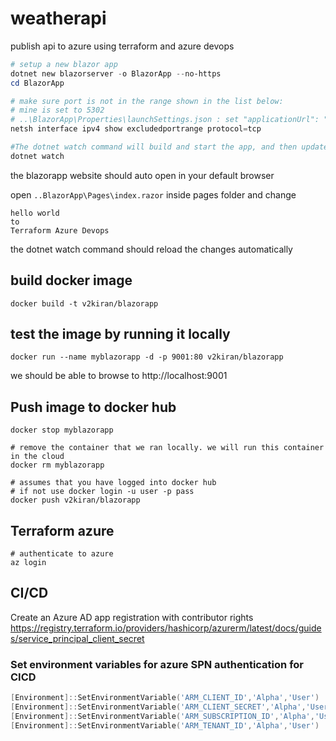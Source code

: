 # weatherapi
publish api to azure using terraform and azure devops


```powershell
# setup a new blazor app
dotnet new blazorserver -o BlazorApp --no-https
cd BlazorApp

# make sure port is not in the range shown in the list below:
# mine is set to 5302
# ..\BlazorApp\Properties\launchSettings.json : set "applicationUrl": "http://localhost:5302"
netsh interface ipv4 show excludedportrange protocol=tcp

#The dotnet watch command will build and start the app, and then update the app whenever you make code changes. You can stop the app at any time by selecting Ctrl+C.
dotnet watch
```

the blazorapp website should auto open in your default browser

open `..BlazorApp\Pages\index.razor` inside pages folder and change
```
hello world
to
Terraform Azure Devops
```
the dotnet watch command should reload the changes automatically

## build docker image
```
docker build -t v2kiran/blazorapp
```

## test the image by running it locally
```
docker run --name myblazorapp -d -p 9001:80 v2kiran/blazorapp
```

we should be able to browse to http://localhost:9001

## Push image to docker hub
```
docker stop myblazorapp

# remove the container that we ran locally. we will run this container in the cloud
docker rm myblazorapp

# assumes that you have logged into docker hub
# if not use docker login -u user -p pass
docker push v2kiran/blazorapp
```


## Terraform azure

```
# authenticate to azure
az login
```

## CI/CD
Create an Azure AD app registration with contributor rights
https://registry.terraform.io/providers/hashicorp/azurerm/latest/docs/guides/service_principal_client_secret


### Set environment variables for azure SPN authentication for CICD
```powershell
[Environment]::SetEnvironmentVariable('ARM_CLIENT_ID','Alpha','User')
[Environment]::SetEnvironmentVariable('ARM_CLIENT_SECRET','Alpha','User')
[Environment]::SetEnvironmentVariable('ARM_SUBSCRIPTION_ID','Alpha','User')
[Environment]::SetEnvironmentVariable('ARM_TENANT_ID','Alpha','User')

```


